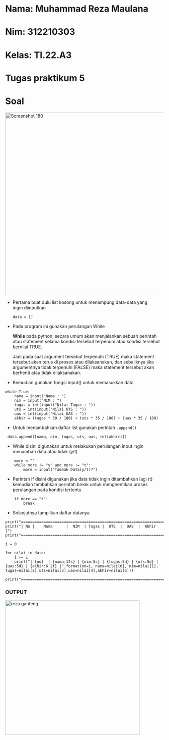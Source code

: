 # Nama: Muhammad Reza Maulana
# Nim: 312210303
# Kelas: TI.22.A3

# Tugas praktikum 5
# Soal

<img width="579" alt="Screenshot 180" src="https://user-images.githubusercontent.com/115542704/202370020-187d2651-fd02-4dbf-b415-670ad56cbbbf.png">

- Pertama buat dulu list kosong untuk menampung data-data yang ingin diinputkan

  `data = []`

- Pada program ini gunakan perulangan While

  **While** pada python, secara umum akan menjalankan sebuah perintah atau statement selama kondisi tersebut terpenuhi atau kondisi tersebut bernilai TRUE.

    Jadi pada saat argument tersebut terpenuhi (TRUE) maka statement tersebut akan terus di proses atau dilaksanakan, dan sebaliknya jika argumentnya tidak terpenuhi   (FALSE) maka statement tersebut akan berhenti atau tidak dilaksanakan.

- Kemudian gunakan fungsi input() untuk memasukkan data

```
while True:
    nama = input("Nama : ")
    nim = input("NIM : ")
    tugas = int(input("Nilai Tugas : "))
    uts = int(input("Nilai UTS : "))
    uas = int(input("Nilai UAS : "))
    akhir = (tugas * 30 / 100) + (uts * 35 / 100) + (uas * 35 / 100)
```
    
- Untuk menambahkan daftar list gunakan perintah `.append()`

```
 data.append([nama, nim, tugas, uts, uas, int(akhir)])
```

- While disini digunakan untuk melakukan perulangan input ingin menambah data atau tidak (y/t)

```
    more = ""
    while more != "y" and more != "t":
        more = input("Tambah Data(y/t)?")
```

- Perintah if disini digunakan jika data tidak ingin ditambahkan lagi (t) kemudian tambahkan perintah break untuk menghentikan proses perulangan pada kondisi tertentu

```
    if more == "t":
        break
```

- Selanjutnya tampilkan daftar datanya

```
print("==================================================================")
print("| No |    Nama      |  NIM  | Tugas |  UTS  |  UAS  |  Akhir |")
print("==================================================================")

i = 0

for nilai in data:
    i += 1
    print("| {no}  | {nama:12s} | {nim:5s} | {tugas:5d} | {uts:5d} | {uas:5d} | {akhir:6.2f} |".format(no=i, nama=nilai[0], nim=nilai[1], tugas=nilai[2],uts=nilai[3],uas=nilai[4],akhir=nilai[5]))

print("==================================================================")
```

### OUTPUT

<img width="427" alt="reza ganteng" src="https://user-images.githubusercontent.com/115516607/202634162-e753245d-e699-4a7e-b543-c434f0b4d608.png">
